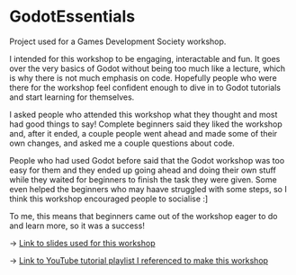 # GodotEssentials
Project used for a Games Development Society workshop.

I intended for this workshop to be engaging, interactable and fun. It goes over the very basics of Godot without being too much like a lecture, which is why there is not much emphasis on code. Hopefully people who were there for the workshop feel confident enough to dive in to Godot tutorials and start learning for themselves.

I asked people who attended this workshop what they thought and most had good things to say! Complete beginners said they liked the workshop and, after it ended, a couple people went ahead and made some of their own changes, and asked me a couple questions about code. 

People who had used Godot before said that the Godot workshop was too easy for them and they ended up going ahead and doing their own stuff while they waited for beginners to finish the task they were given. Some even helped the beginners who may haave struggled with some steps, so I think this workshop encouraged people to socialise :]

To me, this means that beginners came out of the workshop eager to do and learn more, so it was a success! 

-> [Link to slides used for this workshop](https://docs.google.com/presentation/d/1a0ccCeERlik74LgfVbGrDdc4MzLylOUgIwqwyJfFz-E/edit?usp=sharing 'Google Slides')

-> [Link to YouTube tutorial playlist I referenced to make this workshop](https://www.youtube.com/playlist?list=PL4cUxeGkcC9iHCXBpxbdsOByZ55Ez4bgF 'Youtube Playlist')
